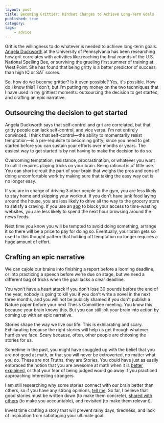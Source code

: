 ```yaml
---
layout: post
title: Becoming Grittier: Mindset Changes to Achieve Long-Term Goals
published: true
category:
tags:
    - advice
---
```


Grit is the willingness to do whatever is needed to achieve long-term goals. [Angela Duckworth](http://www.ted.com/talks/angela_lee_duckworth_the_key_to_success_grit.html) at the University of Pennsylvania has been researching how grit correlates with activities like reaching the final rounds of the U.S. National Spelling Bee, or surviving the grueling first summer of training at West Point. She has found that being gritty is a better predictor of success than high IQ or SAT scores.

So, how do we become grittier? Is it even possible? Yes, it's possible. How do I know this? I don't, but I'm putting my money on the two techniques that I have used in my grittiest moments: outsourcing the decision to get started, and crafting an epic narrative.

<!--excerpt-->

## Outsourcing the decision to get started

Angela Duckworth says that self-control and grit are correlated, but that gritty people can lack self-control, and vice versa. I'm not entirely convinced. I think that self-control—the ability to momentarily resist temptation—is a pre-requisite to becoming gritty; since you need to get started before you can sustain your efforts over months or years. The easiest way to get started is by not having to make the decision to do so.

Overcoming temptation, resistance, procrastination, or whatever you want to call it requires playing tricks on your brain. Being rational is of little use. You can short-circuit the part of your brain that weighs the pros and cons of doing uncomfortable work by making sure that taking the easy way out is no longer easy.

If you are in charge of driving 3 other people to the gym, you are less likely to stay home and skipping your workout. If you don't have junk food laying around the house, you are less likely to drive all the way to the grocery store to satisfy a craving. If you use an [app](http://selfcontrolapp.com/) to block your access to time-wasting websites, you are less likely to spend the next hour browsing around the news feeds.

Next time you know you will be tempted to avoid doing something, arrange it so there will be a price to pay for doing so. Eventually, your brain gets so used to this thought pattern that holding off temptation no longer requires a huge amount of effort.

## Crafting an epic narrative

We can cajole our brains into finishing a report before a looming deadline, or into practicing a speech before we're due on stage, but we need a different bag of tricks when the goal lacks a clear deadline.

You won't have a heart attack if you don't lose 30 pounds before the end of the year, nobody is going to kill you if you don't write a novel in the next three months, and you will not be publicly shamed if you don't publish a Nature paper before your next Thesis Committee meeting. You know this because your brain knows this. But you can still jolt your brain into action by coming up with an epic narrative.

Stories shape the way we live our life. This is exhilarating and scary. Exhilarating because the right stories will help us get through whatever hurdles we face. Scary because, often, other people are choosing the stories for us.

Sometime in the past, you might have snuggled up with the belief that you are not good at math, or that you will never be extroverted, no matter what you do. These are not Truths, they are Stories. You could have just as easily embraced the notion that you are awesome at math when it is [better](https://www.youtube.com/user/Vihart) [explained](http://betterexplained.com/), or that your fear of being judged would go away if you practiced approaching interesting strangers.

I am still researching why some stories connect with our brain better than others, so if you have any strong opinions, [tell me](mailto:nachocab@gmail.com). So far, I believe that good stories must be written down (to make them concrete), [shared with others](http://reasoniamhere.com/2013/09/07/im-starting-a-30-day-challenge-to-get-back-to-blogging/) (to make you accountable), and revisited (to make them relevant).

Invest time crafting a story that will prevent rainy days, tiredness, and lack of inspiration from sabotaging your ultimate goal.

